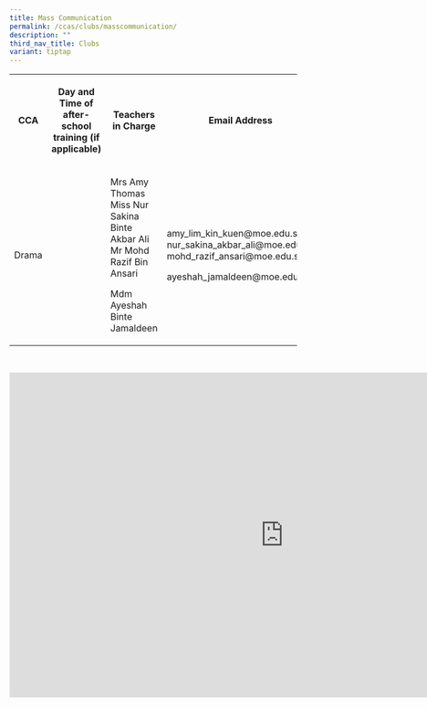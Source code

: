 ```yaml
---
title: Mass Communication
permalink: /ccas/clubs/masscommunication/
description: ""
third_nav_title: Clubs
variant: tiptap
---
```

<table style="minWidth: 100px">
<colgroup>
<col>
<col>
<col>
<col>
</colgroup>
<tbody>
<tr>
<th rowspan="1" colspan="1">
<p>CCA</p>
</th>
<th rowspan="1" colspan="1">
<p>Day and Time of after-school training (if applicable)</p>
</th>
<th rowspan="1" colspan="1">
<p>Teachers in Charge</p>
</th>
<th rowspan="1" colspan="1">
<p>Email Address</p>
</th>
</tr>
<tr>
<td rowspan="1" colspan="1">
<p>Drama</p>
</td>
<td rowspan="1" colspan="1">
<p></p>
</td>
<td rowspan="1" colspan="1">
<p>Mrs Amy Thomas
<br>Miss Nur Sakina Binte Akbar Ali
<br>Mr Mohd Razif Bin Ansari</p>
<p>Mdm Ayeshah Binte Jamaldeen</p>
</td>
<td rowspan="1" colspan="1">
<p>amy_lim_kin_kuen@moe.edu.sg
<br>nur_sakina_akbar_ali@moe.edu.sg
<br>mohd_razif_ansari@moe.edu.sg</p>
<p>ayeshah_jamaldeen@moe.edu.sg</p>
</td>
</tr>
</tbody>
</table>
<p>
<br>
</p>
<div class="iframe-wrapper">
<iframe height="569" width="960" allowfullscreen="true" frameborder="0" src="https://docs.google.com/presentation/d/e/2PACX-1vTHLsfSYlI4zLkIBebn0YaEzlSN1F9Epx4gAAy6T0GzODz-iKtRvKiM4h8R1U5fLHDdB4K_Ax5N_ja3/embed?start=false&amp;loop=false&amp;delayms=3000"></iframe>
</div>
<p></p>